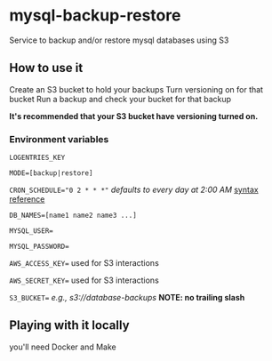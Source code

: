# mysql-backup-restore
Service to backup and/or restore mysql databases using S3

## How to use it
Create an S3 bucket to hold your backups
Turn versioning on for that bucket
Run a backup and check your bucket for that backup


**It's recommended that your S3 bucket have versioning turned on.**

### Environment variables
`LOGENTRIES_KEY`

`MODE=[backup|restore]`

`CRON_SCHEDULE="0 2 * * *"` _defaults to every day at 2:00 AM_ [syntax reference](https://en.wikipedia.org/wiki/Cron)

`DB_NAMES=[name1 name2 name3 ...]`

`MYSQL_USER=`

`MYSQL_PASSWORD=`

`AWS_ACCESS_KEY=` used for S3 interactions

`AWS_SECRET_KEY=` used for S3 interactions

`S3_BUCKET=` _e.g., s3://database-backups_ **NOTE: no trailing slash**

## Playing with it locally
you'll need Docker and Make

